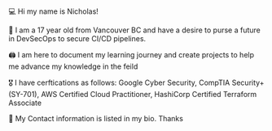 💻 Hi my name is Nicholas!

👨 I am a 17 year old from Vancouver BC and have a desire to purse a future in DevSecOps to secure CI/CD pipelines.

🖨️ I am here to document my learning journey and create projects to help me advance my knowledge in the feild

🎖️ I have cerftications as follows: Google Cyber Security, CompTIA Security+ (SY-701), AWS Certified Cloud Practitioner, HashiCorp Certified Terraform Associate

🛜 My Contact information is listed in my bio. Thanks
